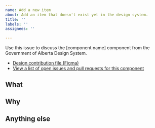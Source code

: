 ```yaml
---
name: Add a new item
about: Add an item that doesn't exist yet in the design system.
title: ''
labels: ''
assignees: ''

---
```


Use this issue to discuss the [component name] component from the Government of Alberta Design System.
- [Design contribution file (Figma)]()
- [View a list of open issues and pull requests for this component]()


## What

## Why

## Anything else
